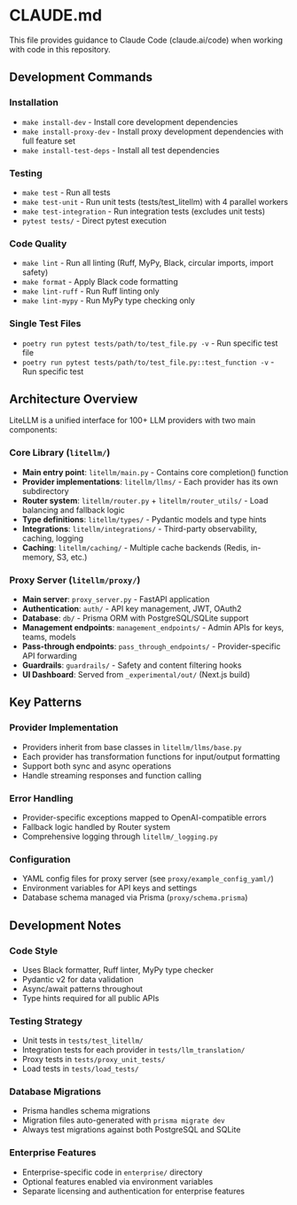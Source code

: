 # CLAUDE.md

This file provides guidance to Claude Code (claude.ai/code) when working with code in this repository.

## Development Commands

### Installation
- `make install-dev` - Install core development dependencies
- `make install-proxy-dev` - Install proxy development dependencies with full feature set
- `make install-test-deps` - Install all test dependencies

### Testing
- `make test` - Run all tests
- `make test-unit` - Run unit tests (tests/test_litellm) with 4 parallel workers
- `make test-integration` - Run integration tests (excludes unit tests)
- `pytest tests/` - Direct pytest execution

### Code Quality
- `make lint` - Run all linting (Ruff, MyPy, Black, circular imports, import safety)
- `make format` - Apply Black code formatting
- `make lint-ruff` - Run Ruff linting only
- `make lint-mypy` - Run MyPy type checking only

### Single Test Files
- `poetry run pytest tests/path/to/test_file.py -v` - Run specific test file
- `poetry run pytest tests/path/to/test_file.py::test_function -v` - Run specific test

## Architecture Overview

LiteLLM is a unified interface for 100+ LLM providers with two main components:

### Core Library (`litellm/`)
- **Main entry point**: `litellm/main.py` - Contains core completion() function
- **Provider implementations**: `litellm/llms/` - Each provider has its own subdirectory
- **Router system**: `litellm/router.py` + `litellm/router_utils/` - Load balancing and fallback logic
- **Type definitions**: `litellm/types/` - Pydantic models and type hints
- **Integrations**: `litellm/integrations/` - Third-party observability, caching, logging
- **Caching**: `litellm/caching/` - Multiple cache backends (Redis, in-memory, S3, etc.)

### Proxy Server (`litellm/proxy/`)
- **Main server**: `proxy_server.py` - FastAPI application
- **Authentication**: `auth/` - API key management, JWT, OAuth2
- **Database**: `db/` - Prisma ORM with PostgreSQL/SQLite support
- **Management endpoints**: `management_endpoints/` - Admin APIs for keys, teams, models
- **Pass-through endpoints**: `pass_through_endpoints/` - Provider-specific API forwarding
- **Guardrails**: `guardrails/` - Safety and content filtering hooks
- **UI Dashboard**: Served from `_experimental/out/` (Next.js build)

## Key Patterns

### Provider Implementation
- Providers inherit from base classes in `litellm/llms/base.py`
- Each provider has transformation functions for input/output formatting
- Support both sync and async operations
- Handle streaming responses and function calling

### Error Handling
- Provider-specific exceptions mapped to OpenAI-compatible errors
- Fallback logic handled by Router system
- Comprehensive logging through `litellm/_logging.py`

### Configuration
- YAML config files for proxy server (see `proxy/example_config_yaml/`)
- Environment variables for API keys and settings
- Database schema managed via Prisma (`proxy/schema.prisma`)

## Development Notes

### Code Style
- Uses Black formatter, Ruff linter, MyPy type checker
- Pydantic v2 for data validation
- Async/await patterns throughout
- Type hints required for all public APIs

### Testing Strategy
- Unit tests in `tests/test_litellm/`
- Integration tests for each provider in `tests/llm_translation/`
- Proxy tests in `tests/proxy_unit_tests/`
- Load tests in `tests/load_tests/`

### Database Migrations
- Prisma handles schema migrations
- Migration files auto-generated with `prisma migrate dev`
- Always test migrations against both PostgreSQL and SQLite

### Enterprise Features
- Enterprise-specific code in `enterprise/` directory
- Optional features enabled via environment variables
- Separate licensing and authentication for enterprise features